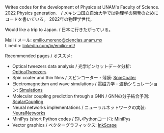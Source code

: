 Writes codes for the development of Physics at UNAM's Faculty of Science.
2022 Physics generation.　/ 
メキシコ国立自治大学では物理学の開発のためにコードを書いている。
2022年の物理学世代。

Would like a trip to Japan. / 
日本に行きたがっている。

Mail / メール: emilio.moreno@ciencias.unam.mx \
LinedIn: [linkedin.com/in/emilio-ml/](www.linkedin.com/in/emilio-ml/)

Recommended pages / オススメ:
- Optical tweezers data analysis / 光学ピンセットデータ分析: [OpticalTweezers](https://github.com/los-hamiltonian-method/OpticalTweezers)
- Spin coater and thin films / スピンコーター・薄膜: [SpinCoater](https://github.com/the-spinors/spincoater)
- Electromagnetism and wave simulations / 電磁力学・波動シミュレーション: [Simulations](https://github.com/emilio-moreno/Simulations)
- Molecular coupling prediction through a GNN / GNNの分子結合予測: [ScalarCoupling](https://github.com/emilio-moreno/ScalarCoupling)
- Neural networks implementations / ニューラルネットワークの実装: [NeuralNetworks](https://github.com/emilio-moreno/CNN)
- MiniPys (short Python codes / 短いPythonコード): [MiniPys](https://github.com/emilio-moreno/MiniPys)
- Vector graphics / ベクターグラフィックス: [InkScape](https://github.com/emilio-moreno/InkScape)
